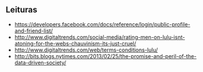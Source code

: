 ## Leituras
* https://developers.facebook.com/docs/reference/login/public-profile-and-friend-list/
* http://www.digitaltrends.com/social-media/rating-men-on-lulu-isnt-atoning-for-the-webs-chauvinism-its-just-cruel/
* http://www.digitaltrends.com/web/terms-conditions-lulu/
* http://bits.blogs.nytimes.com/2013/02/25/the-promise-and-peril-of-the-data-driven-society/
